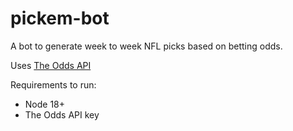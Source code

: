 # pickem-bot
A bot to generate week to week NFL picks based on betting odds.

Uses [The Odds API](https://the-odds-api.com/)

Requirements to run:
- Node 18+
- The Odds API key
